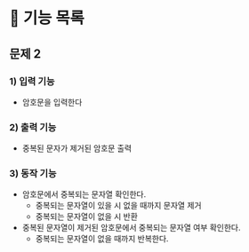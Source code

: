 # 🚀 기능 목록
## 문제 2

### 1) 입력 기능

- 암호문을 입력한다

### 2) 출력 기능

- 중복된 문자가 제거된 암호문 출력

### 3) 동작 기능

- 암호문에서 중복되는 문자열 확인한다.
    - 중복되는 문자열이 있을 시 없을 때까지 문자열 제거
    - 중복되는 문자열이 없을 시 반환
- 중복된 문자열이 제거된 암호문에서 중복되는 문자열 여부 확인한다.
    - 중복되는 문자열이 없을 때까지 반복한다.